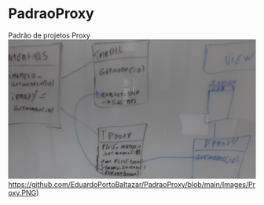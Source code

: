 # PadraoProxy
Padrão de projetos Proxy
![Rascunho do GOF aplicado em um exemplo simples](https://github.com/EduardoPortoBaltazar/PadraoProxy/blob/main/Images/Proxy.PNG)https://github.com/EduardoPortoBaltazar/PadraoProxy/blob/main/Images/Proxy.PNG)


